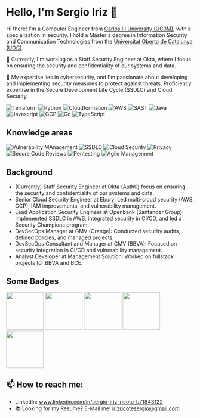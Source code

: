 # Hello, I'm Sergio Iriz 👋

Hi there! I'm a Computer Engineer from [Carlos III University (UC3M)](https://www.uc3m.es/Home), with a specialization in security. I hold a Master's degree in Information Security and Communication Technologies from the [Universitat Oberta de Catalunya (UOC)](https://www.uoc.edu/es/estudios?utm_medium=cpc&utm_source=googlesearch&utm_campaign=cap_nd_es&utm_term=uoc&gad_source=1&gclid=EAIaIQobChMI2ubAyKmjhgMVbJJQBh0vJgDfEAAYASAAEgKjlPD_BwE).

💼 Currently, I'm working as a Staff Security Engineer at Okta, where I focus on ensuring the security and confidentiality of our systems and data.

🔐 My expertise lies in cybersecurity, and I'm passionate about developing and implementing security measures to protect against threats. Proficiency expertise in the Secure Development Life Cycle (SSDLC) and Cloud Security.

![Terraform](https://img.shields.io/badge/Terraform-Expert-blue)
![Python](https://img.shields.io/badge/Python-Expert-blue)
![Cloudformation](https://img.shields.io/badge/Cloudformation-Expert-blue)
![AWS](https://img.shields.io/badge/AWS-Expert-blue)
![SAST](https://img.shields.io/badge/SDLC-Expert-blue)
![Java](https://img.shields.io/badge/Java-Intermediate-green)
![Javascript](https://img.shields.io/badge/Javascript-Intermediate-green)
![GCP](https://img.shields.io/badge/GCP-Intermediate-green)
![Go](https://img.shields.io/badge/Go-Beginner-yellow)
![TypeScript](https://img.shields.io/badge/TypeScript-Beginner-yellow)


## Knowledge areas

![Vulnerability MAnagement](https://img.shields.io/badge/Vulnerability_Management-💼-purple)
![SSDLC](https://img.shields.io/badge/SSDLC-💼-purple)
![Cloud Security](https://img.shields.io/badge/Cloud_Security-💼-purple)
![Privacy](https://img.shields.io/badge/Privacy-💼-purple)
![Secure Code Reviews](https://img.shields.io/badge/SAST-💼-purple)
![Pentesting](https://img.shields.io/badge/Pentesting-💼-purple)
![Agile Management](https://img.shields.io/badge/Agile_Management-💼-purple)

## Background

* (Currently) Staff Security Engineer at Okta (Auth0) focus on ensuring the security and confidentiality of our systems and data.
* Senior Cloud Security Engineer at Ebury: Led multi-cloud security (AWS, GCP), IAM improvements, and vulnerability management.
* Lead Application Security Engineer at Openbank (Santander Group): Implemented SSDLC in AWS, integrated security in CI/CD, and led a Security Champions program.
* DevSecOps Manager at GMV (Orange): Conducted security audits, defined policies, and managed projects.
* DevSecOps Consultant and Manager at GMV (BBVA): Focused on security integration in CI/CD and vulnerability management.
* Analyst Developer at Management Solution: Worked on fullstack projects for BBVA and BCE.

## Some Badges

<a href="https://www.credly.com/badges/29b9ca51-5b20-44a9-9a1e-0a6afce1a2f6"><img src="https://images.credly.com/size/340x340/images/f1b8225e-1ce5-436c-8189-07d189b44650/image.png" width="100" height="100"></a>
<a href="https://www.credly.com/badges/7a173d80-ccf1-4773-91f5-0fa887487a54/linked_in_profile"><img src="https://images.credly.com/size/340x340/images/54bdb135-16dd-4f91-a89f-b5f9eed28286/image.png" width="100" height="100"></a>
<a href="https://www.credly.com/badges/801afc1f-0ab6-4197-8b57-95089b0fee93?source=linked_in_profile"><img src="https://images.credly.com/size/340x340/images/0e284c3f-5164-4b21-8660-0d84737941bc/image.png" width="100" height="100"></a>
<a href="https://google.accredible.com/dedad87b-9a25-42c7-92fb-351e23cff03a"><img src="https://templates.images.credential.net/16590187933301617801540872729153.png" width="100" height="100"></a>
<a href="https://devops.credly.com/member-badges/16514857"><img src="https://credlyapp.s3.amazonaws.com/badges/8bbb7b5a060a84447018cb1ee062f85a_17.png" width="100" height="100"></a>

## 📫 How to reach me:

- LinkedIn: www.linkedin.com/in/sergio-iriz-ricote-b71843122
- 📚 Looking for my Resume? E-Mail me! irizricotesergio@gmail.com
